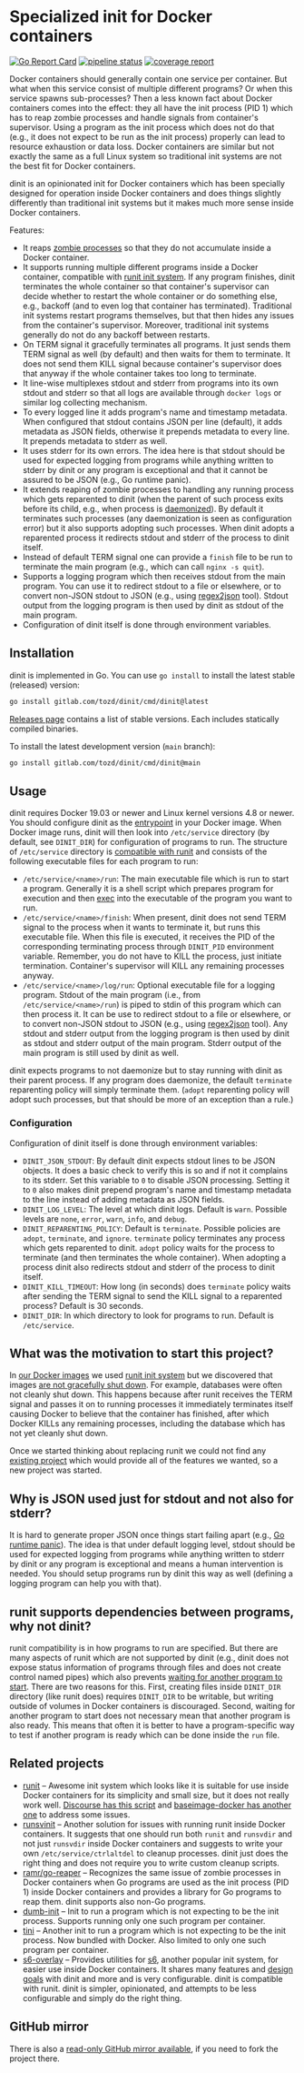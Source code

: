 # Specialized init for Docker containers

[![Go Report Card](https://goreportcard.com/badge/gitlab.com/tozd/dinit)](https://goreportcard.com/report/gitlab.com/tozd/dinit)
[![pipeline status](https://gitlab.com/tozd/dinit/badges/main/pipeline.svg?ignore_skipped=true)](https://gitlab.com/tozd/dinit/-/pipelines)
[![coverage report](https://gitlab.com/tozd/dinit/badges/main/coverage.svg)](https://gitlab.com/tozd/dinit/-/graphs/main/charts)

Docker containers should generally contain one service per container. But what when this service
consist of multiple different programs? Or when this service spawns sub-processes? Then a less
known fact about Docker containers comes into the effect: they all have the init process (PID 1)
which has to reap zombie processes and handle signals from container's supervisor. Using a program
as the init process which does not do that (e.g., it does not expect to be run as the init process)
properly can lead to resource exhaustion or data loss. Docker containers are similar but not exactly
the same as a full Linux system so traditional init systems are not the best fit for Docker containers.

dinit is an opinionated init for Docker containers which has been specially designed for operation
inside Docker containers and does things slightly differently than traditional init systems but it
makes much more sense inside Docker containers.

Features:

- It reaps [zombie processes](https://en.wikipedia.org/wiki/Zombie_process) so that they do not
  accumulate inside a Docker container.
- It supports running multiple different programs inside a Docker container, compatible with
  [runit init system](http://smarden.org/runit/). If any program finishes, dinit terminates
  the whole container so that container's supervisor can decide whether to restart the whole
  container or do something else, e.g., backoff (and to even log that container has terminated).
  Traditional init systems restart programs themselves, but that then hides any issues from the
  container's supervisor. Moreover, traditional init systems generally do not do any backoff
  between restarts.
- On TERM signal it gracefully terminates all programs. It just sends them TERM signal as well
  (by default) and then waits for them to terminate. It does not send them KILL signal because
  container's supervisor does that anyway if the whole container takes too long to terminate.
- It line-wise multiplexes stdout and stderr from programs into its own stdout and stderr
  so that all logs are available through `docker logs` or similar log collecting mechanism.
- To every logged line it adds program's name and timestamp metadata. When configured that
  stdout contains JSON per line (default), it adds metadata as JSON fields, otherwise it
  prepends metadata to every line. It prepends metadata to stderr as well.
- It uses stderr for its own errors. The idea here is that stdout should be used for expected
  logging from programs while anything written to stderr by dinit or any program is exceptional
  and that it cannot be assured to be JSON (e.g., Go runtime panic).
- It extends reaping of zombie processes to handling any running process which gets reparented to dinit
  (when the parent of such process exits before its child, e.g., when process is
  [daemonized](<https://en.wikipedia.org/wiki/Daemon_(computing)>)).
  By default it terminates such processes (any daemonization is seen as configuration error)
  but it also supports adopting such processes. When dinit adopts a reparented process it
  redirects stdout and stderr of the process to dinit itself.
- Instead of default TERM signal one can provide a `finish` file to be run to terminate
  the main program (e.g., which can call `nginx -s quit`).
- Supports a logging program which then receives stdout from the main program. You can use it
  to redirect stdout to a file or elsewhere, or to convert non-JSON stdout to JSON
  (e.g., using [regex2json](https://gitlab.com/tozd/regex2json) tool). Stdout output
  from the logging program is then used by dinit as stdout of the main program.
- Configuration of dinit itself is done through environment variables.

## Installation

dinit is implemented in Go. You can use `go install` to install the latest stable (released) version:

```sh
go install gitlab.com/tozd/dinit/cmd/dinit@latest
```

[Releases page](https://gitlab.com/tozd/dinit/-/releases)
contains a list of stable versions. Each includes statically compiled binaries.

To install the latest development version (`main` branch):

```sh
go install gitlab.com/tozd/dinit/cmd/dinit@main
```

## Usage

dinit requires Docker 19.03 or newer and Linux kernel versions 4.8 or newer. You should configure
dinit as the [entrypoint](https://docs.docker.com/engine/reference/builder/#entrypoint) in your Docker image.
When Docker image runs, dinit will then look into `/etc/service` directory (by default, see `DINIT_DIR`)
for configuration of programs to run. The structure of `/etc/service` directory is
[compatible with runit](http://smarden.org/runit/runsv.8.html) and consists of the following executable
files for each program to run:

- `/etc/service/<name>/run`: The main executable file which is run to start a program. Generally it is a
  shell script which prepares program for execution and then [exec](<https://en.wikipedia.org/wiki/Exec_(system_call)>)
  into the executable of the program you want to run.
- `/etc/service/<name>/finish`: When present, dinit does not send TERM signal to the process when it wants
  to terminate it, but runs this executable file. When this file is executed, it receives the PID of the
  corresponding terminating process through `DINIT_PID` environment variable.
  Remember, you do not have to KILL the process, just initiate termination.
  Container's supervisor will KILL any remaining processes anyway.
- `/etc/service/<name>/log/run`: Optional executable file for a logging program. Stdout of the main program
  (i.e., from `/etc/service/<name>/run`) is piped to stdin of this program which can then process it.
  It can be use to redirect stdout to a file or elsewhere, or to convert non-JSON stdout to JSON
  (e.g., using [regex2json](https://gitlab.com/tozd/regex2json) tool). Any stdout and stderr output
  from the logging program is then used by dinit as stdout and stderr output of the main program.
  Stderr output of the main program is still used by dinit as well.

dinit expects programs to not daemonize but to stay running with dinit as their parent process.
If any program does daemonize, the default `terminate` reparenting policy will simply terminate them.
(`adopt` reparenting policy will adopt such processes, but that should be more of an exception than a rule.)

### Configuration

Configuration of dinit itself is done through environment variables:

- `DINIT_JSON_STDOUT`: By default dinit expects stdout lines to be JSON objects. It does a basic check
  to verify this is so and if not it complains to its stderr. Set this variable to `0` to disable JSON
  processing. Setting it to `0` also makes dinit prepend program's name and timestamp metadata to
  the line instead of adding metadata as JSON fields.
- `DINIT_LOG_LEVEL`: The level at which dinit logs. Default is `warn`. Possible levels are `none`,
  `error`, `warn`, `info`, and `debug`.
- `DINIT_REPARENTING_POLICY`: Default is `terminate`. Possible policies are `adopt`, `terminate`, and
  `ignore`. `terminate` policy terminates any process which gets reparented to dinit.
  `adopt` policy waits for the process to terminate (and then terminates the whole container). When adopting
  a process dinit also redirects stdout and stderr of the process to dinit itself.
- `DINIT_KILL_TIMEOUT`: How long (in seconds) does `terminate` policy waits after sending the TERM signal
  to send the KILL signal to a reparented process? Default is 30 seconds.
- `DINIT_DIR`: In which directory to look for programs to run. Default is `/etc/service`.

## What was the motivation to start this project?

In [our Docker images](https://gitlab.com/tozd/docker) we used
[runit init system](https://gitlab.com/tozd/docker/runit) but we discovered that
images [are not gracefully shut down](https://gitlab.com/tozd/docker/runit/-/issues/1). For example,
databases were often not cleanly shut down. This happens because after runit receives the TERM signal
and passes it on to running processes it immediately terminates itself causing Docker to believe that
the container has finished, after which Docker KILLs any remaining processes, including the database
which has not yet cleanly shut down.

Once we started thinking about replacing runit we could not find any [existing project](#related-projects)
which would provide all of the features we wanted, so a new project was started.

## Why is JSON used just for stdout and not also for stderr?

It is hard to generate proper JSON once things start failing apart (e.g.,
[Go runtime panic](https://github.com/golang/go/issues/40238)). The idea is that under default logging level,
stdout should be used for expected logging from programs while anything written to stderr by dinit or any program
is exceptional and means a human intervention is needed. You should setup programs run by dinit this way as well
(defining a logging program can help you with that).

## runit supports dependencies between programs, why not dinit?

runit compatibility is in how programs to run are specified.
But there are many aspects of runit which are not supported by dinit (e.g., dinit does not expose status
information of programs through files and does not create control named pipes) which also prevents
[waiting for another program to start](http://smarden.org/runit/faq.html#depends). There are two reasons for
this. First, creating files inside `DINIT_DIR` directory (like runit does) requires `DINIT_DIR` to be writable,
but writing outside of volumes in Docker containers is discouraged. Second, waiting for another program to start does
not necessary mean that another program is also ready. This means that often it is better to have a
program-specific way to test if another program is ready which can be done inside the `run` file.

## Related projects

- [runit](http://smarden.org/runit/index.html) – Awesome init system which looks like it is suitable for use inside
  Docker containers for its simplicity and small size, but it does not really work well.
  [Discourse has this script](https://github.com/discourse/discourse_docker/blob/master/image/base/boot)
  and [baseimage-docker has another one](https://github.com/phusion/baseimage-docker/blob/master/image/bin/my_init)
  to address some issues.
- [runsvinit](https://github.com/peterbourgon/runsvinit) – Another solution for issues with running runit inside
  Docker containers. It suggests that one should run both `runit` and `runsvdir` and not just `runsvdir` inside
  Docker containers and suggests to write your own `/etc/service/ctrlaltdel` to cleanup processes. dinit just does
  the right thing and does not require you to write custom cleanup scripts.
- [ramr/go-reaper](https://github.com/ramr/go-reaper) – Recognizes the same issue of zombie processes in Docker
  containers when Go programs are used as the init process (PID 1) inside Docker containers and provides a library
  for Go programs to reap them. dinit supports also non-Go programs.
- [dumb-init](https://github.com/Yelp/dumb-init) – Init to run a program which is not expecting to be the init process.
  Supports running only one such program per container.
- [tini](https://github.com/krallin/tini) – Another init to run a program which is not expecting to be the init process.
  Now bundled with Docker. Also limited to only one such program per container.
- [s6-overlay](https://github.com/just-containers/s6-overlay) – Provides utilities for [s6](https://skarnet.org/software/s6/overview.html),
  another popular init system, for easier use inside Docker containers. It shares many features and
  [design goals](https://github.com/just-containers/s6-overlay#the-docker-way) with dinit and more and is very
  configurable. dinit is compatible with runit. dinit is simpler, opinionated, and attempts to be less configurable
  and simply do the right thing.

## GitHub mirror

There is also a [read-only GitHub mirror available](https://github.com/tozd/dinit),
if you need to fork the project there.
